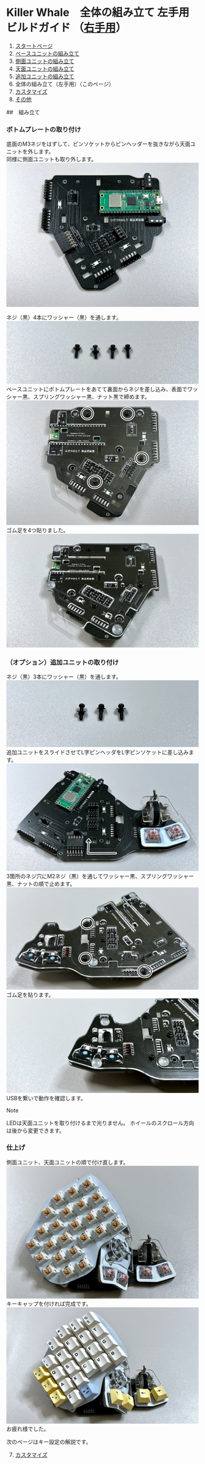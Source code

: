 # Killer Whale　全体の組み立て 左手用ビルドガイド （[右手用](../右手用/6_全体の組み立て.md)）

1. [スタートページ](../README.md)
2. [ベースユニットの組み立て](../左手用/2_ベースユニット.md)
3. [側面ユニットの組み立て](../左手用/3_側面ユニット_トラックボール.md)
4. [天面ユニットの組み立て](../左手用/4_天面ユニット.md)
5. [追加ユニットの組み立て](../左手用/5_追加ユニット.md)
6. 全体の組み立て（左手用）（このページ）
7. [カスタマイズ](../左手用/7_カスタマイズ.md)
8. [その他](../左手用/8_その他.md)


##　組み立て
### ボトムプレートの取り付け
底面のM3ネジをはずして、ピンソケットからピンヘッダーを抜きながら天面ユニットを外します。  
同様に側面ユニットも取り外します。  
![](../img/6_whole_l/6_1_overall.jpg)  

ネジ（黒）4本にワッシャー（黒）を通します。  
![](../img/6_whole_l/6_2_screws_4.jpg)  
ベースユニットにボトムプレートをあてて裏面からネジを差し込み、表面でワッシャー黒、スプリングワッシャー黒、ナット黒で締めます。  
![](../img/6_whole_l/6_3_bottom.jpg)  
ゴム足を4つ貼りました。  
![](../img/6_whole_l/6_4_rubber_feet.jpg) 

### （オプション）追加ユニットの取り付け
ネジ（黒）3本にワッシャー（黒）を通します。 
![](../img/6_whole_l/6_5_screws_3.jpg)  
追加ユニットをスライドさせてL字ピンヘッダをL字ピンソケットに差し込みます。
![](../img/6_whole_l/6_6_union.jpg)  
3箇所のネジ穴にM2ネジ（黒）を通してワッシャー黒、スプリングワッシャー黒、ナットの順で止めます。  
![](../img/6_whole_l/6_7_add_bottom.jpg)  
ゴム足を貼ります。
![](../img/6_whole_l/6_8_add_rubber_feet.jpg)  
USBを繋いで動作を確認します。
> [!NOTE]
> LEDは天面ユニットを取り付けるまで光りません。
> ホイールのスクロール方向は後から変更できます。  

### 仕上げ
側面ユニット、天面ユニットの順で付け直します。
![](../img/6_whole_l/6_9_reunion.jpg)  
キーキャップを付ければ完成です。
![](../img/6_whole_l/6_10_complete.jpg)  
お疲れ様でした。

次のページはキー設定の解説です。

7. [カスタマイズ](../左手用/7_カスタマイズ.md)
